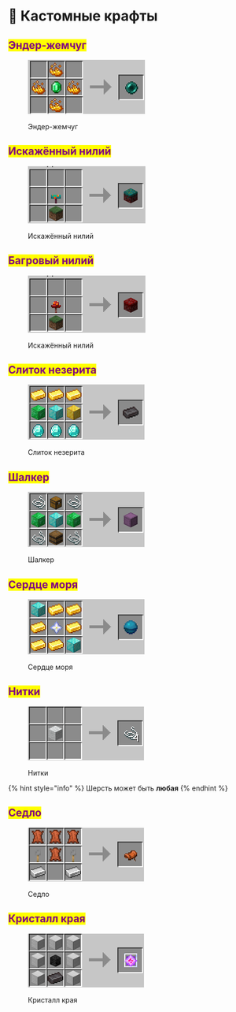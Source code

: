 # 🔧 Кастомные крафты

## <mark style="color:purple;">Эндер-жемчуг</mark>

<figure><img src="../.gitbook/assets/image.png" alt=""><figcaption><p>Эндер-жемчуг</p></figcaption></figure>

## <mark style="color:purple;">Искажённый нилий</mark>

<figure><img src="../.gitbook/assets/image (1) (2).png" alt=""><figcaption><p>Искажённый нилий</p></figcaption></figure>

## <mark style="color:purple;">Багровый нилий</mark>

<figure><img src="../.gitbook/assets/image (18).png" alt=""><figcaption><p>Искажённый нилий</p></figcaption></figure>

## <mark style="color:purple;">Слиток незерита</mark>

<figure><img src="../.gitbook/assets/image (11) (2).png" alt=""><figcaption><p>Слиток незерита</p></figcaption></figure>

## <mark style="color:purple;">Шалкер</mark>

<figure><img src="../.gitbook/assets/image (1) (5).png" alt=""><figcaption><p>Шалкер</p></figcaption></figure>

## <mark style="color:purple;">Сердце моря</mark>

<figure><img src="../.gitbook/assets/image (17).png" alt=""><figcaption><p>Сердце моря</p></figcaption></figure>

## <mark style="color:purple;">Нитки</mark>

<figure><img src="../.gitbook/assets/image (3) (3).png" alt=""><figcaption><p>Нитки</p></figcaption></figure>

{% hint style="info" %}
Шерсть может быть **любая**
{% endhint %}

## <mark style="color:purple;">Седло</mark>

<figure><img src="../.gitbook/assets/image (1) (1) (2).png" alt=""><figcaption><p>Седло</p></figcaption></figure>

## <mark style="color:purple;">Кристалл края</mark>

<figure><img src="../.gitbook/assets/image (9) (1) (1).png" alt=""><figcaption><p>Кристалл края</p></figcaption></figure>
